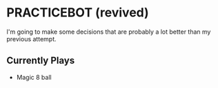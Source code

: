 # PRACTICEBOT (revived)

I'm going to make some decisions that are probably a lot better than my previous attempt.

## Currently Plays

- Magic 8 ball